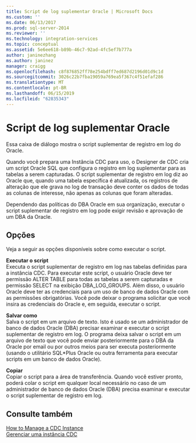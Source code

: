 ```yaml
---
title: Script de log suplementar Oracle | Microsoft Docs
ms.custom: ''
ms.date: 06/13/2017
ms.prod: sql-server-2014
ms.reviewer: ''
ms.technology: integration-services
ms.topic: conceptual
ms.assetid: 5e6ee618-b89b-46c7-92ad-4fc5ef7b777a
author: janinezhang
ms.author: janinez
manager: craigg
ms.openlocfilehash: c8f876852ff78e254bdff7ed687d2196d01d9c1d
ms.sourcegitcommit: 3026c22b7fba19059a769ea5f367c4f51efaf286
ms.translationtype: MT
ms.contentlocale: pt-BR
ms.lasthandoff: 06/15/2019
ms.locfileid: "62835343"
---
```

# <a name="oracle-supplemental-logging-script"></a>Script de log suplementar Oracle
  Essa caixa de diálogo mostra o script suplementar de registro em log do Oracle.  
  
 Quando você prepara uma Instância CDC para uso, o Designer de CDC cria um script Oracle SQL que configura o registro em log suplementar para as tabelas a serem capturadas. O script suplementar de registro em log diz ao Oracle que, quando uma tabela específica é atualizada, os registros de alteração que ele grava no log de transação deve conter os dados de todas as colunas de interesse, não apenas as colunas que foram alteradas.  
  
 Dependendo das políticas do DBA Oracle em sua organização, executar o script suplementar de registro em log pode exigir revisão e aprovação de um DBA da Oracle.  
  
## <a name="options"></a>Opções  
 Veja a seguir as opções disponíveis sobre como executar o script.  
  
 **Executar o script**  
 Executa o script suplementar de registro em log nas tabelas definidas para a instância CDC. Para executar este script, o usuário Oracle deve ter permissão ALTER TABLE para todas as tabelas a serem capturadas e permissão SELECT na exibição DBA_LOG_GROUPS. Além disso, o usuário Oracle deve ter as credenciais para um uso de banco de dados Oracle com as permissões obrigatórias. Você pode deixar o programa solicitar que você insira as credenciais do Oracle e, em seguida, executar o script.  
  
 **Salvar como**  
 Salva o script em um arquivo de texto. Isto é usado se um administrador de banco de dados Oracle (DBA) precisar examinar e executar o script suplementar de registro em log. O programa deixa salvar o script em um arquivo de texto que você pode enviar posteriormente para o DBA da Oracle por email ou por outros meios para ser executa posteriormente (usando o utilitário SQL*Plus Oracle ou outra ferramenta para executar scripts em um banco de dados Oracle).  
  
 **Copiar**  
 Copiar o script para a área de transferência. Quando você estiver pronto, poderá colar o script em qualquer local necessário no caso de um administrador de banco de dados Oracle (DBA) precisa examinar e executar o script suplementar de registro em log.  
  
## <a name="see-also"></a>Consulte também  
 [How to Manage a CDC Instance](manage-a-cdc-instance.md)   
 [Gerenciar uma instância CDC](manage-a-cdc-instance.md)  
  
  
